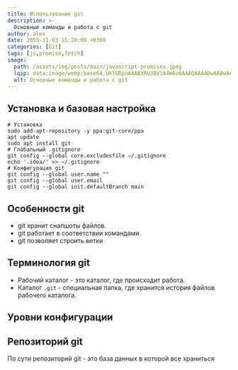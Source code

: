 ```yaml
---
title: Использование git
description: >-
  Основные команды и работа с git
author: alex
date: 2055-11-03 15:20:00 +0300
categories: [Git]
tags: [js,promise,fetch]
image:
  path: /assets/img/posts/main/javascript-promises.jpeg
  lqip: data:image/webp;base64,UklGRpoAAABXRUJQVlA4WAoAAAAQAAAADwAABwAAQUxQSDIAAAARL0AmbZurmr57yyIiqE8oiG0bejIYEQTgqiDA9vqnsUSI6H+oAERp2HZ65qP/VIAWAFZQOCBCAAAA8AEAnQEqEAAIAAVAfCWkAALp8sF8rgRgAP7o9FDvMCkMde9PK7euH5M1m6VWoDXf2FkP3BqV0ZYbO6NA/VFIAAAA
  alt: Основные команды и работа с git
---
```


## Установка и базовая настройка

````shell
# Установка
sudo add-apt-repository -y ppa:git-core/ppa
apt update
sudo apt install git
# Глобальный .gitignore
git config --global core.excludesfile ~/.gitignore
echo '.idea/' >> ~/.gitignore
# Конфигурация git
git config --global user.name ""
git config --global user.email 
git config --global init.defaultBranch main
````

## Особенности git

- git хранит снапшоты файлов.
- git работает в соответствии командами
- git позволяет строить ветки

## Терминoлогия git

- Рабочий каталог - это каталог, где происходит работа.
- Каталог `.git` - специальная папка, где хранится история файлов рабочего каталога.

## Уровни конфигурации

## Репозиторий git

По сути репозиторий git - это база данных в которой все храниться




